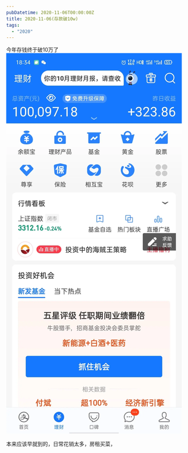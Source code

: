 ```yaml
---
pubDatetime: 2020-11-06T00:00:00Z
title: 2020-11-06(存款破10w)
tags:
  - "2020"
---
```


今年存钱终于破10万了
![](../../img/6904315-53356e79cf31876a.jpg)

本来应该早就到的，日常花销太多，房租买菜，

